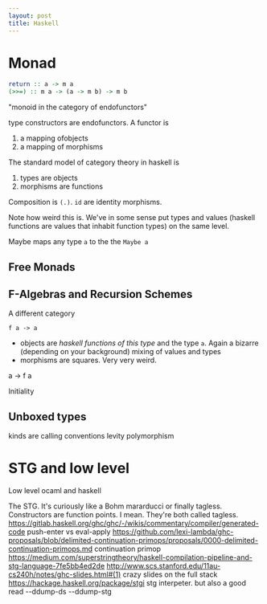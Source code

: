 ```yaml
---
layout: post
title: Haskell
---
```


# Monad

```haskell
return :: a -> m a
(>>=) :: m a -> (a -> m b) -> m b
```

"monoid in the category of endofunctors"

type constructors are endofunctors. A functor is 
1. a mapping ofobjects
2. a mapping of morphisms

The standard model of category theory in haskell is
1. types are objects
2. morphisms are functions

Composition is `(.)`. `id` are identity morphisms. 

Note how weird this is. We've in some sense put types and values (haskell functions are values that inhabit function types) on the same level.


Maybe maps any type `a` to the the  `Maybe a`


## Free Monads

## F-Algebras and Recursion Schemes

A different category

`f a -> a`
- objects are _haskell functions of this type_ and the type `a`. Again a bizarre (depending on your background) mixing of values and types
- morphisms are squares. Very very weird.


a -> f a

Initiality


## Unboxed types
kinds are calling conventions
levity polymorphism

# STG and low level
Low level ocaml and haskell

The STG. It's curiously like a Bohm mararducci or finally tagless. Constructors are function points. I mean. They're both called tagless.
https://gitlab.haskell.org/ghc/ghc/-/wikis/commentary/compiler/generated-code
push-enter vs eval-apply
https://github.com/lexi-lambda/ghc-proposals/blob/delimited-continuation-primops/proposals/0000-delimited-continuation-primops.md continuation primop
https://medium.com/superstringtheory/haskell-compilation-pipeline-and-stg-language-7fe5bb4ed2de
http://www.scs.stanford.edu/11au-cs240h/notes/ghc-slides.html#(1) crazy slides on the full stack
https://hackage.haskell.org/package/stgi stg interpeter. but also a good read
--ddump-ds
--ddump-stg